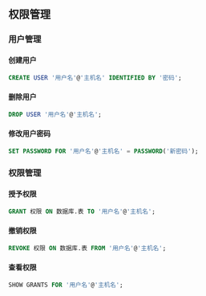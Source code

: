 ## 权限管理

### 用户管理

#### 创建用户

```sql
CREATE USER '用户名'@'主机名' IDENTIFIED BY '密码';
```

#### 删除用户

```sql
DROP USER '用户名'@'主机名';
```

#### 修改用户密码

```sql
SET PASSWORD FOR '用户名'@'主机名' = PASSWORD('新密码');
```

### 权限管理

#### 授予权限

```sql
GRANT 权限 ON 数据库.表 TO '用户名'@'主机名';
```

#### 撤销权限

```sql
REVOKE 权限 ON 数据库.表 FROM '用户名'@'主机名';
```

#### 查看权限

```sql
SHOW GRANTS FOR '用户名'@'主机名';
```
